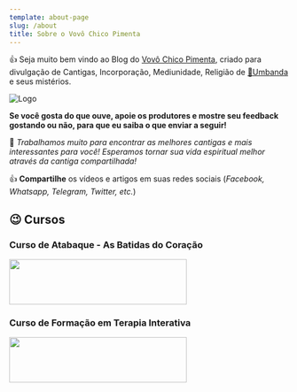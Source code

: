 ```yaml
---
template: about-page
slug: /about
title: Sobre o Vovô Chico Pimenta
---
```

👍 Seja muito bem vindo ao Blog do <a href='https://vovochicopimenta.cyou'>Vovô Chico Pimenta</a>, criado para divulgação de Cantigas, Incorporação, Mediunidade, Religião de <a href='https://vovochicopimenta.cyou/youtube' target="_blank">🤍Umbanda</a> e seus mistérios.

![Logo](/assets/sobre-post-vovo-chico-pimenta.jpg "Logo")

**Se você gosta do que ouve, apoie os produtores e mostre seu feedback gostando ou não, para que eu saiba o que enviar a seguir!**

🚨 *Trabalhamos muito para encontrar as melhores cantigas e mais interessantes para você! Esperamos tornar sua vida espiritual melhor através da cantiga compartilhada!*

👍 **Compartilhe** os vídeos e artigos em suas redes sociais (*Facebook, Whatsapp, Telegram, Twitter, etc.*)

## 😉 Cursos
### Curso de Atabaque - As Batidas do Coração
<a class="icon -center" href="https://www.vovochicopimenta.cyou/cursodeatabaque" target="_blank" rel="nofollow oopener noreferrer"><img src="/assets/1-atabaque.jpg" width="320" height="82" /></a> 

### Curso de Formação em Terapia Interativa
<a class="icon -center" href="https://www.vovochicopimenta.cyou/terapiainterativa" target="_blank" rel="nofollow noopener noreferrer"><img src="/assets/1-terapia_integrativa.jpg" width="320" height="82" /></a>